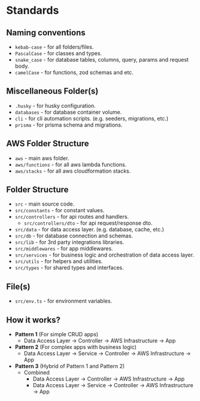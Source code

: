 # Standards

## Naming conventions

- `kebab-case` - for all folders/files.
- `PascalCase` - for classes and types.
- `snake_case` - for database tables, columns, query, params and request body.
- `camelCase` - for functions, zod schemas and etc.

## Miscellaneous Folder(s)

- `.husky` - for husky configuration.
- `databases` - for database container volume.
- `cli` - for cli automation scripts. (e.g. seeders, migrations, etc.)
- `prisma` - for prisma schema and migrations.

## AWS Folder Structure

- `aws` - main aws folder.
- `aws/functions` - for all aws lambda functions.
- `aws/stacks` - for all aws cloudformation stacks.

## Folder Structure

- `src` - main source code.
- `src/constants` - for constant values.
- `src/controllers` - for api routes and handlers.
  - `src/controllers/dto` - for api request/response dto.
- `src/data` - for data access layer. (e.g. database, cache, etc.)
- `src/db` - for database connection and schemas.
- `src/lib` - for 3rd party integrations libraries.
- `src/middlewares` - for app middlewares.
- `src/services` - for business logic and orchestration of data access layer.
- `src/utils` - for helpers and utilities.
- `src/types` - for shared types and interfaces.

## File(s)

- `src/env.ts` - for environment variables.

## How it works?

- **Pattern 1** (For simple CRUD apps)
  - Data Access Layer -> Controller -> AWS Infrastructure -> App
- **Pattern 2** (For complex apps with business logic)
  - Data Access Layer -> Service -> Controller -> AWS Infrastructure -> App
- **Pattern 3** (Hybrid of Pattern 1 and Pattern 2)
  - Combined
    - Data Access Layer -> Controller -> AWS Infrastructure -> App
    - Data Access Layer -> Service -> Controller -> AWS Infrastructure -> App
